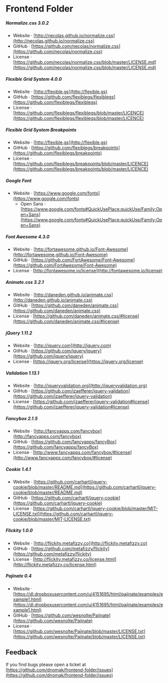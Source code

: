 # Frontend Folder

##### Normalize.css 3.0.2
- Website · [http://necolas.github.io/normalize.css](http://necolas.github.io/normalize.css)
- GitHub · [https://github.com/necolas/normalize.css](https://github.com/necolas/normalize.css)
- License · [https://github.com/necolas/normalize.css/blob/master/LICENSE.md](https://github.com/necolas/normalize.css/blob/master/LICENSE.md)

##### Flexible Grid System 4.0.0
- Website · [http://flexible.gs](http://flexible.gs)
- GitHub · [https://github.com/flexiblegs/flexiblegs](https://github.com/flexiblegs/flexiblegs)
- License · [https://github.com/flexiblegs/flexiblegs/blob/master/LICENCE](https://github.com/flexiblegs/flexiblegs/blob/master/LICENCE)

##### Flexible Grid System Breakpoints
- Website · [http://flexible.gs](http://flexible.gs)
- GitHub · [https://github.com/flexiblegs/breakpoints](https://github.com/flexiblegs/breakpoints)
- License · [https://github.com/flexiblegs/breakpoints/blob/master/LICENCE](https://github.com/flexiblegs/breakpoints/blob/master/LICENCE)

##### Google Font
- Website · [https://www.google.com/fonts](https://www.google.com/fonts)
  - Open Sans · [https://www.google.com/fonts#QuickUsePlace:quickUse/Family:Open+Sans](https://www.google.com/fonts#QuickUsePlace:quickUse/Family:Open+Sans)

##### Font Awesome 4.3.0
- Website · [http://fortawesome.github.io/Font-Awesome](http://fortawesome.github.io/Font-Awesome)
- GitHub · [https://github.com/FortAwesome/Font-Awesome](https://github.com/FortAwesome/Font-Awesome)
- License · [http://fontawesome.io/license](http://fontawesome.io/license)

##### Animate.css 3.2.1
- Website · [http://daneden.github.io/animate.css](http://daneden.github.io/animate.css)
- GitHub · [https://github.com/daneden/animate.css](https://github.com/daneden/animate.css)
- License · [https://github.com/daneden/animate.css/#license](https://github.com/daneden/animate.css/#license)

##### jQuery 1.11.2
- Website · [http://jquery.com](http://jquery.com)
- GitHub · [https://github.com/jquery/jquery](https://github.com/jquery/jquery)
- License · [https://jquery.org/license](https://jquery.org/license)

##### Validation 1.13.1
- Website · [http://jqueryvalidation.org](http://jqueryvalidation.org)
- GitHub · [https://github.com/jzaefferer/jquery-validation](https://github.com/jzaefferer/jquery-validation)
- License · [https://github.com/jzaefferer/jquery-validation#license](https://github.com/jzaefferer/jquery-validation#license)

##### Fancybox 2.1.5
- Website · [http://fancyapps.com/fancybox](http://fancyapps.com/fancybox)
- GitHub · [https://github.com/fancyapps/fancyBox](https://github.com/fancyapps/fancyBox)
- License · [http://www.fancyapps.com/fancybox/#license](http://www.fancyapps.com/fancybox/#license)

##### Cookie 1.4.1
- Website · [https://github.com/carhartl/jquery-cookie/blob/master/README.md](https://github.com/carhartl/jquery-cookie/blob/master/README.md)
- GitHub · [https://github.com/carhartl/jquery-cookie](https://github.com/carhartl/jquery-cookie)
- License · [https://github.com/carhartl/jquery-cookie/blob/master/MIT-LICENSE.txt](https://github.com/carhartl/jquery-cookie/blob/master/MIT-LICENSE.txt)

##### Flickity 1.0.0
- Website · [http://flickity.metafizzy.co](http://flickity.metafizzy.co)
- GitHub · [https://github.com/metafizzy/flickity](https://github.com/metafizzy/flickity)
- License · [http://flickity.metafizzy.co/license.html](http://flickity.metafizzy.co/license.html)

##### Pajinate 0.4
- Website · [https://dl.dropboxusercontent.com/u/4151695/html/pajinate/examples/example1.html](https://dl.dropboxusercontent.com/u/4151695/html/pajinate/examples/example1.html)
- GitHub · [https://github.com/wesnolte/Pajinate](https://github.com/wesnolte/Pajinate)
- License · [https://github.com/wesnolte/Pajinate/blob/master/LICENSE.txt](https://github.com/wesnolte/Pajinate/blob/master/LICENSE.txt)

## Feedback
If you find bugs please open a ticket at [https://github.com/dnomak/frontend-folder/issues](https://github.com/dnomak/frontend-folder/issues)
